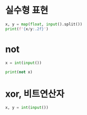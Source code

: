 # 실수형 표현
```python
x, y = map(float, input().split())
print(f'{x/y:.2f}')
```

# not
```python
x = int(input())

print(not x)
```

# xor, 비트연산자
```python
x, y = int(input())
```

